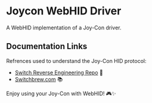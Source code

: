 # Joycon WebHID Driver

A WebHID implementation of a Joy-Con driver.

## Documentation Links

Refrences used to understand the Joy-Con HID protocol:
- [Switch Reverse Engineering Repo](https://github.com/dekuNukem/Nintendo_Switch_Reverse_Engineering/blob/master/bluetooth_hid_subcommands_notes.md) 📄
- [Switchbrew.com](https://switchbrew.org/wiki/Joy-Con#HidCommand) 📚

Enjoy using your Joy-Con with WebHID! 🎮✨